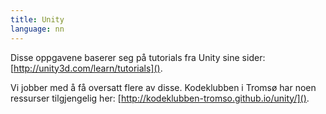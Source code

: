 ```yaml
---
title: Unity
language: nn
---
```


Disse oppgavene baserer seg på tutorials fra Unity sine sider:
[http://unity3d.com/learn/tutorials]().

Vi jobber med å få oversatt flere av disse. Kodeklubben i Tromsø har noen
ressurser tilgjengelig her: [http://kodeklubben-tromso.github.io/unity/]().
